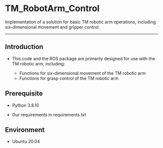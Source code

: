 # TM_RobotArm_Control

Implementation of a solution for basic TM robotic arm operations, including six-dimensional movement and gripper control.

***

## **Introduction**

- This code and the ROS package are primarily designed for use with the TM robotic arm, including:

   - Functions for six-dimensional movement of the TM robotic arm
   - Functions for grasp control of the TM robotic arm

## Prerequisite

* Python 3.8.10

* Our requirements in requirements.txt

## Environment

* Ubuntu 20.04   
